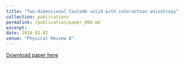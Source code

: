 ```yaml
---
title: "Two-dimensional Coulomb solid with interaction anisotropy"
collection: publications
permalink: /publication/paper_004.md
excerpt:
date: 2010-02-02
venue: "Physical Review B"
---
```

[Download paper here](http://pfdamasceno.github.io/files/2010_daSilva.pdf)
